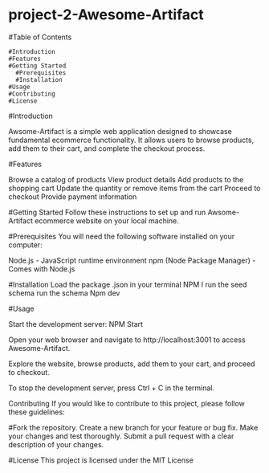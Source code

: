 # project-2-Awesome-Artifact

#Table of Contents
  
    #Introduction
    #Features
    #Getting Started
      #Prerequisites
      #Installation
    #Usage
    #Contributing
    #License

#Introduction

Awsome-Artifact is a simple web application designed to showcase fundamental ecommerce functionality. It allows users to browse products, add them to their cart, and complete the checkout process.

#Features

Browse a catalog of products
View product details
Add products to the shopping cart
Update the quantity or remove items from the cart
Proceed to checkout
Provide payment information

#Getting Started
Follow these instructions to set up and run Awsome-Artifact ecommerce website on your local machine.

#Prerequisites
You will need the following software installed on your computer:

Node.js - JavaScript runtime environment
npm (Node Package Manager) - Comes with Node.js

#Installation
Load the package .json in your terminal  NPM I 
run the seed schema 
run the schema 
Npm dev 

#Usage

Start the development server: NPM Start 

Open your web browser and navigate to http://localhost:3001 to access Awesome-Artifact.

Explore the website, browse products, add them to your cart, and proceed to checkout.

To stop the development server, press Ctrl + C in the terminal.

Contributing
If you would like to contribute to this project, please follow these guidelines:

#Fork the repository.
Create a new branch for your feature or bug fix.
Make your changes and test thoroughly.
Submit a pull request with a clear description of your changes.

#License
This project is licensed under the MIT License